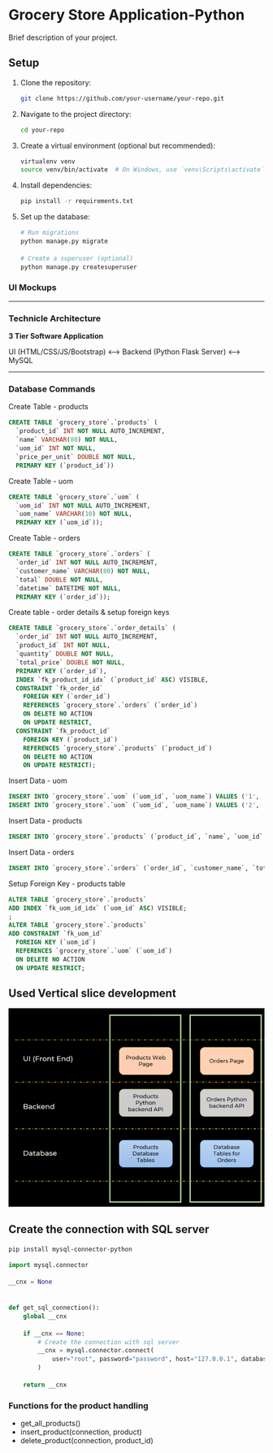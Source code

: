 # Grocery Store Application-Python

Brief description of your project.

## Setup

1. Clone the repository:

   ```bash
   git clone https://github.com/your-username/your-repo.git

   ```

2. Navigate to the project directory:

   ```bash
   cd your-repo

   ```

3. Create a virtual environment (optional but recommended):

   ```bash
   virtualenv venv
   source venv/bin/activate  # On Windows, use `venv\Scripts\activate`


   ```

4. Install dependencies:

   ```bash
   pip install -r requirements.txt

   ```

5. Set up the database:

   ```bash
   # Run migrations
   python manage.py migrate

   # Create a superuser (optional)
   python manage.py createsuperuser
   ```

### UI Mockups

---

### Technicle Architecture

**3 Tier Software Application**

UI (HTML/CSS/JS/Bootstrap) <--> Backend (Python Flask Server) <--> MySQL

---

### Database Commands

Create Table - products

```sql
CREATE TABLE `grocery_store`.`products` (
  `product_id` INT NOT NULL AUTO_INCREMENT,
  `name` VARCHAR(80) NOT NULL,
  `uom_id` INT NOT NULL,
  `price_per_unit` DOUBLE NOT NULL,
  PRIMARY KEY (`product_id`))
```

Create Table - uom

```sql
CREATE TABLE `grocery_store`.`uom` (
  `uom_id` INT NOT NULL AUTO_INCREMENT,
  `uom_name` VARCHAR(10) NOT NULL,
  PRIMARY KEY (`uom_id`));
```

Create Table - orders

```sql
CREATE TABLE `grocery_store`.`orders` (
  `order_id` INT NOT NULL AUTO_INCREMENT,
  `customer_name` VARCHAR(80) NOT NULL,
  `total` DOUBLE NOT NULL,
  `datetime` DATETIME NOT NULL,
  PRIMARY KEY (`order_id`));
```

Create table - order details & setup foreign keys

```sql
CREATE TABLE `grocery_store`.`order_details` (
  `order_id` INT NOT NULL AUTO_INCREMENT,
  `product_id` INT NOT NULL,
  `quantity` DOUBLE NOT NULL,
  `total_price` DOUBLE NOT NULL,
  PRIMARY KEY (`order_id`),
  INDEX `fk_product_id_idx` (`product_id` ASC) VISIBLE,
  CONSTRAINT `fk_order_id`
    FOREIGN KEY (`order_id`)
    REFERENCES `grocery_store`.`orders` (`order_id`)
    ON DELETE NO ACTION
    ON UPDATE RESTRICT,
  CONSTRAINT `fk_product_id`
    FOREIGN KEY (`product_id`)
    REFERENCES `grocery_store`.`products` (`product_id`)
    ON DELETE NO ACTION
    ON UPDATE RESTRICT);
```

Insert Data - uom

```sql
INSERT INTO `grocery_store`.`uom` (`uom_id`, `uom_name`) VALUES ('1', 'each');
INSERT INTO `grocery_store`.`uom` (`uom_id`, `uom_name`) VALUES ('2', 'kg');
```

Insert Data - products

```sql
INSERT INTO `grocery_store`.`products` (`product_id`, `name`, `uom_id`, `price_per_unit`) VALUES ('2', 'rice', '2', '200');
```

Insert Data - orders

```sql
INSERT INTO `grocery_store`.`orders` (`order_id`, `customer_name`, `total`, `datetime`) VALUES ('1', 'ervin', '600', '20231229');
```

Setup Foreign Key - products table

```sql
ALTER TABLE `grocery_store`.`products`
ADD INDEX `fk_uom_id_idx` (`uom_id` ASC) VISIBLE;
;
ALTER TABLE `grocery_store`.`products`
ADD CONSTRAINT `fk_uom_id`
  FOREIGN KEY (`uom_id`)
  REFERENCES `grocery_store`.`uom` (`uom_id`)
  ON DELETE NO ACTION
  ON UPDATE RESTRICT;
```

## Used Vertical slice development

![development_strategy - verticle_slice](data/development_strategy-verticle_slice.png)

## Create the connection with SQL server

```bash
pip install mysql-connector-python
```

```python
import mysql.connector

__cnx = None


def get_sql_connection():
    global __cnx

    if __cnx == None:
        # Create the connection with sql server
        __cnx = mysql.connector.connect(
            user="root", password="password", host="127.0.0.1", database="grocery_store"
        )

    return __cnx
```

### Functions for the product handling

- get_all_products()
- insert_product(connection, product)
- delete_product(connection, product_id)
